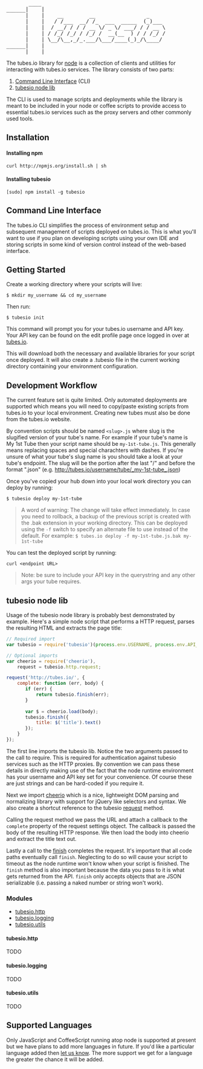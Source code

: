 <pre>
       ____   
______|    |  
      |    |    __        __                _        
      |    |   / /___  __/ /_  ___  _____  (_)___   
      |    |  / __/ / / / __ \/ _ \/ ___/ / / __ \  
      |    | / /_/ /_/ / /_/ /  __(__  ) / / /_/ /  
      |    | \__/\__,_/_.___/\___/____(_)_/\____/   
______|    |                                        
      |____|                                         
</pre>

The tubes.io library for [node](http://nodejs.org) is a collection of clients and utilities for 
interacting with tubes.io services. The library consists of two parts:

1. [Command Line Interface](#command-line-interface) (CLI)
2. [tubesio node lib](#tubesio-node-lib)

The CLI is used to manage scripts and deployments while the library is meant to be included
in your node or coffee scripts to provide access to essential tubes.io services such as 
the proxy servers and other commonly used tools.

## Installation

#### Installing npm

`curl http://npmjs.org/install.sh | sh`

#### Installing tubesio 

`[sudo] npm install -g tubesio`


## Command Line Interface

The tubes.io CLI simplifies the process of environment setup and 
subsequent management of scripts deployed on tubes.io. This is 
what you'll want to use if you plan on developing scripts using
your own IDE and storing scripts in some kind of version control
instead of the web-based interface.

## Getting Started

Create a working directory where your scripts will live:

`$ mkdir my_username && cd my_username`

Then run:

`$ tubesio init`

This command will prompt you for your tubes.io username and API
key. Your API key can be found on the edit profile page once
logged in over at [tubes.io](tubes.io).

This will download both the necessary and available libraries
for your script once deployed. It will also create a .tubesio
file in the current working directory containing your environment
configuration.

## Development Workflow

The current feature set is quite limited. Only automated 
deployments are supported which means you will need to copy/paste
existing scripts from tubes.io to your local environment. Creating
new tubes must also be done from the tubes.io website.

By convention scripts should be named `<slug>.js` where slug
is the slugified version of your tube's name. For example if your
tube's name is My 1st Tube then your script name should be
`my-1st-tube.js`. This generally means replacing spaces and
special charachters with dashes. If you're unsure of what your
tube's slug name is you should take a look at your tube's endpoint. 
The slug will be the portion after the last "/" and before the format
".json" (e.g. http://tubes.io/username/tube/_my-1st-tube_.json)

Once you've copied your hub down into your local work directory
you can deploy by running:

`$ tubesio deploy my-1st-tube`

> A word of warning: The change will take effect immediately. In
> case you need to rollback, a backup of the previous script is 
> created with the .bak extension in your working directory. This
> can be deployed using the `-f` switch to specify an alternate
> file to use instead of the default. For example:
>    `$ tubes.io deploy -f my-1st-tube.js.bak my-1st-tube`

You can test the deployed script by running:

`curl <endpoint URL>`

> Note: be sure to include your API key in the querystring and any other args your tube requires.

## tubesio node lib

Usage of the tubesio node library is probably best demonstrated by example. Here's a simple node
script that performs a HTTP request, parses the resulting HTML and extracts the page title:

```javascript
// Required import
var tubesio = require('tubesio')(process.env.USERNAME, process.env.API_KEY);

// Optional imports
var cheerio = require('cheerio'),
    request = tubesio.http.request;

request('http://tubes.io/', {
    complete: function (err, body) {
       if (err) {           
           return tubesio.finish(err);
       }
       
       var $ = cheerio.load(body);
       tubesio.finish({ 
           title: $('title').text()
       });            
    }
});
```

The first line imports the tubesio lib. Notice the two arguments passed to the
call to require. This is required for authentication against tubesio services
such as the HTTP proxies. By convention we can pass these details in directly
making use of the fact that the node runtime environment has your username and 
API key set for your convenience. Of course these are just strings and can be
hard-coded if you require it.

Next we import [cheerio](https://github.com/MatthewMueller/cheerio) which is a
nice, lightweight DOM parsing and normalizing library with support for jQuery
like selectors and syntax. We also create a shortcut reference to the tubesio
[request](#request) method.

Calling the request method we pass the URL and attach a callback to the `complete` 
property of the request settings object. The callback is passed the body of
the resulting HTTP response. We then load the body into cheerio and extract the
title text out. 

Lastly a call to the [finish](#tubesio-finish) completes the request. It's 
important that all code paths eventually call `finish`. Neglecting to do so
will cause your script to timeout as the node runtime won't know when
your script is finished. The `finish` method is also important because the 
data you pass to it is what gets returned from the API. `finish` only accepts
objects that are JSON serializable (i.e. passing a naked number or string 
won't work).


### Modules

* [tubesio.http](#http)
* [tubesio.logging](#logging)
* [tubesio.utils](#utils)

#### tubesio.http 

TODO

#### tubesio.logging

TODO

#### tubesio.utils

TODO

## Supported Languages

Only JavaScript and CoffeeScript running atop node is supported at present but we have 
plans to add more languages in future. If you'd like a particular language added then
[let us know](mailto:ideas@tubes.io). The more support we get for a language the greater 
the chance it will be added.



